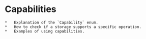 # Capabilities

    *   Explanation of the `Capability` enum.
    *   How to check if a storage supports a specific operation.
    *   Examples of using capabilities.

